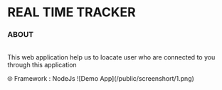 <h1>REAL TIME TRACKER</h1>
<P><H3>ABOUT</H3><BR>
This web application help us to loacate user who are connected to you through this application  </P>
🌐 Framework : NodeJs
![Demo App](/public/screenshort/1.png)
